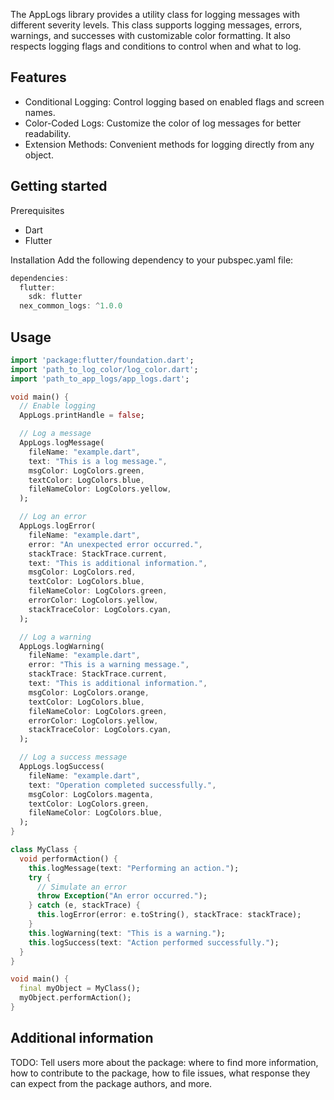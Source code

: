 <!--
This README describes the package. If you publish this package to pub.dev,
this README's contents appear on the landing page for your package.

For information about how to write a good package README, see the guide for
[writing package pages](https://dart.dev/guides/libraries/writing-package-pages).

For general information about developing packages, see the Dart guide for
[creating packages](https://dart.dev/guides/libraries/create-library-packages)
and the Flutter guide for
[developing packages and plugins](https://flutter.dev/developing-packages).
-->

The AppLogs library provides a utility class for logging messages with different severity levels. This class supports logging messages, errors, warnings, and successes with customizable color formatting. It also respects logging flags and conditions to control when and what to log.

## Features

- Conditional Logging: Control logging based on enabled flags and screen names.
- Color-Coded Logs: Customize the color of log messages for better readability.
- Extension Methods: Convenient methods for logging directly from any object.

## Getting started

Prerequisites
- Dart
- Flutter

Installation
Add the following dependency to your pubspec.yaml file:

```dart
dependencies:
  flutter:
    sdk: flutter
  nex_common_logs: ^1.0.0

```


## Usage

```dart
import 'package:flutter/foundation.dart';
import 'path_to_log_color/log_color.dart';
import 'path_to_app_logs/app_logs.dart';

void main() {
  // Enable logging
  AppLogs.printHandle = false;

  // Log a message
  AppLogs.logMessage(
    fileName: "example.dart",
    text: "This is a log message.",
    msgColor: LogColors.green,
    textColor: LogColors.blue,
    fileNameColor: LogColors.yellow,
  );

  // Log an error
  AppLogs.logError(
    fileName: "example.dart",
    error: "An unexpected error occurred.",
    stackTrace: StackTrace.current,
    text: "This is additional information.",
    msgColor: LogColors.red,
    textColor: LogColors.blue,
    fileNameColor: LogColors.green,
    errorColor: LogColors.yellow,
    stackTraceColor: LogColors.cyan,
  );

  // Log a warning
  AppLogs.logWarning(
    fileName: "example.dart",
    error: "This is a warning message.",
    stackTrace: StackTrace.current,
    text: "This is additional information.",
    msgColor: LogColors.orange,
    textColor: LogColors.blue,
    fileNameColor: LogColors.green,
    errorColor: LogColors.yellow,
    stackTraceColor: LogColors.cyan,
  );

  // Log a success message
  AppLogs.logSuccess(
    fileName: "example.dart",
    text: "Operation completed successfully.",
    msgColor: LogColors.magenta,
    textColor: LogColors.green,
    fileNameColor: LogColors.blue,
  );
}
```


```dart
class MyClass {
  void performAction() {
    this.logMessage(text: "Performing an action.");
    try {
      // Simulate an error
      throw Exception("An error occurred.");
    } catch (e, stackTrace) {
      this.logError(error: e.toString(), stackTrace: stackTrace);
    }
    this.logWarning(text: "This is a warning.");
    this.logSuccess(text: "Action performed successfully.");
  }
}

void main() {
  final myObject = MyClass();
  myObject.performAction();
}
```

## Additional information

TODO: Tell users more about the package: where to find more information, how to
contribute to the package, how to file issues, what response they can expect
from the package authors, and more.
